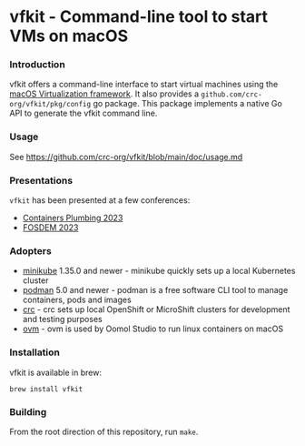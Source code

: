 vfkit - Command-line tool to start VMs on macOS
====

### Introduction

vfkit offers a command-line interface to start virtual machines using the [macOS Virtualization framework](https://developer.apple.com/documentation/virtualization).
It also provides a `github.com/crc-org/vfkit/pkg/config` go package.
This package implements a native Go API to generate the vfkit command line.

### Usage

See https://github.com/crc-org/vfkit/blob/main/doc/usage.md


### Presentations

`vfkit` has been presented at a few conferences:
- [Containers Plumbing 2023](https://crc.dev/blog/posts/2023-03-22-containers-plumbing/)
- [FOSDEM 2023](https://fosdem.org/2023/schedule/event/govfkit/)

### Adopters

- [minikube](https://minikube.sigs.k8s.io/) 1.35.0 and newer - minikube quickly sets up a local Kubernetes cluster
- [podman](https://podman.io/) 5.0 and newer - podman is a free software CLI tool to manage containers, pods and images
- [crc](https://crc.dev/) - crc sets up local OpenShift or MicroShift clusters for development and testing purposes
- [ovm](https://github.com/oomol-lab/ovm) - ovm is used by Oomol Studio to run linux containers on macOS

### Installation

vfkit is available in brew:

```
brew install vfkit
```

### Building

From the root direction of this repository, run `make`.
